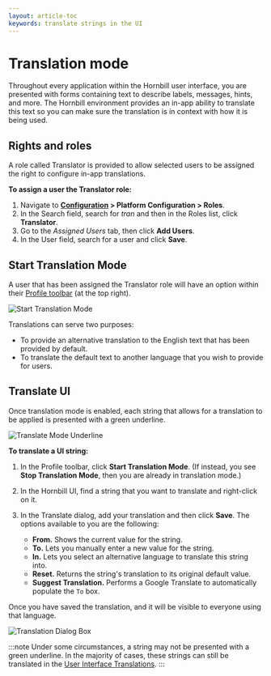 ```yaml
---
layout: article-toc
keywords: translate strings in the UI
---
```

# Translation mode
Throughout every application within the Hornbill user interface, you are presented with forms containing text to describe labels, messages, hints, and more. The Hornbill environment provides an in-app ability to translate this text so you can make sure the translation is in context with how it is being used.

## Rights and roles
A role called Translator is provided to allow selected users to be assigned the right to configure in-app translations. 

**To assign a user the Translator role:**
1. Navigate to **[Configuration](/esp-config/getting-started/using-configuration) > Platform Configuration > Roles**.
1. In the Search field, search for *tran* and then in the Roles list, click **Translator**.
1. Go to the *Assigned Users* tab, then click **Add Users**.
1. In the User field, search for a user and click **Save**.

## Start Translation Mode
A user that has been assigned the Translator role  will have an option within their [Profile toolbar](/esp-user-guide/navigation#profile-toolbar) (at the top right).

![Start Translation Mode](/_books/esp-config/localization/images/start-translation-mode.png)

Translations can serve two purposes:

* To provide an alternative translation to the English text that has been provided by default.
* To translate the default text to another language that you wish to provide for users.

## Translate UI
Once translation mode is enabled, each string that allows for a translation to be applied is presented with a green underline.

![Translate Mode Underline](/_books/esp-config/localization/images/translation-mode-underline.png)

**To translate a UI string:**
1. In the Profile toolbar, click **Start Translation Mode**. (If instead, you see **Stop Translation Mode**, then you are already in translation mode.)
1. In the Hornbill UI, find a string that you want to translate and right-click on it.
1. In the Translate dialog, add your translation and then click **Save**. The options available to you are the following:

    * **From.** Shows the current value for the string.
    * **To.** Lets you manually enter a new value for the string.
    * **In.** Lets you select an alternative language to translate this string into.
    * **Reset.** Returns the string's translation to its original default value.
    * **Suggest Translation.** Performs a Google Translate to automatically populate the `To` box.

Once you have saved the translation, and it will be visible to everyone using that language.

![Translation Dialog Box](/_books/esp-config/localization/images/translation-dialog.png)

:::note
Under some circumstances, a string may not be presented with a green underline. In the majority of cases, these strings can still be translated in the [User Interface Translations](/esp-config/localization/user-interface-translations).
:::
<!-- References>
<!-- https://wiki.hornbill.com/index.php?title=Translation_Mode>